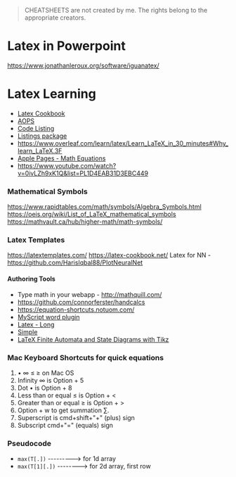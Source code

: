 > CHEATSHEETS are not created by me. The rights belong to the appropriate creators.

# Latex in Powerpoint
https://www.jonathanleroux.org/software/iguanatex/

# Latex Learning
- [Latex Cookbook](https://latex-cookbook.net/)
- [AOPS](https://artofproblemsolving.com/wiki/index.php/LaTeX:LaTeX_on_AoPS)
- [Code Listing](https://www.overleaf.com/learn/latex/code_listing)
- [Listings package](https://en.wikibooks.org/wiki/LaTeX/Source_Code_Listings)
- https://www.overleaf.com/learn/latex/Learn_LaTeX_in_30_minutes#Why_learn_LaTeX.3F
- [Apple Pages - Math Equations](https://support.apple.com/en-ca/guide/pages/tanca5a4fbd9/mac#:~:text=in%20the%20toolbar%2C%20then%20choose,Click%20Use%20Pages)
- https://www.youtube.com/watch?v=0ivLZh9xK1Q&list=PL1D4EAB31D3EBC449

### Mathematical Symbols
https://www.rapidtables.com/math/symbols/Algebra_Symbols.html
https://oeis.org/wiki/List_of_LaTeX_mathematical_symbols
https://mathvault.ca/hub/higher-math/math-symbols/

### Latex Templates
https://latextemplates.com/
https://latex-cookbook.net/
Latex for NN - https://github.com/HarisIqbal88/PlotNeuralNet

#### Authoring Tools
- Type math in your webapp - http://mathquill.com/
- https://github.com/connorferster/handcalcs
- https://equation-shortcuts.notuom.com/
- [MyScript word plugin](https://www.youtube.com/watch?v=V6lGATgQeZQ&feature=youtu.be)
- [Latex - Long](https://www.youtube.com/watch?v=VhmkLrOjLsw)
- [Simple](https://www.youtube.com/watch?v=Jp0lPj2-DQA)
- [LaTeX Finite Automata and State Diagrams with Tikz](https://hayesall.com/blog/latex-automata/)

### Mac Keyboard Shortcuts for quick equations
1. • ∞ ≤ ≥ on Mac OS
2. Infinity ∞ is Option + 5
3. Dot • is Option + 8 
4. Less than or equal ≤ is Option + <
5. Greater than or equal ≥ is Option + >
6. Option + w to get summation ∑.
7. Superscript is cmd+shift+"+" (plus) sign
8. Subscript cmd+"=" (equals) sign

### Pseudocode
- `max(T[.])` ---------> for 1d array
- `max(T[1][.])` --------> for 2d array, first row
